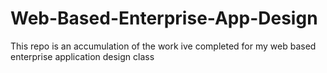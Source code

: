 # Web-Based-Enterprise-App-Design
This repo is an accumulation of the work ive completed for my web based enterprise application design class
